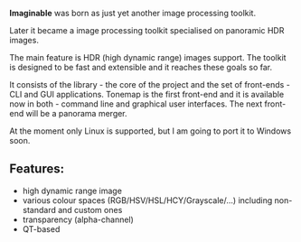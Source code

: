 **Imaginable** was born as just yet another image processing toolkit.

Later it became a image processing toolkit specialised on panoramic HDR images.

The main feature is HDR (high dynamic range) images support.
The toolkit is designed to be fast and extensible and it reaches these goals so far.

It consists of the library - the core of the project and the set of front-ends - CLI and GUI applications. Tonemap is the first front-end and it is available now in both - command line and graphical user interfaces. The next front-end will be a panorama merger.

At the moment only Linux is supported, but I am going to port it to Windows soon.

## Features: ##
  * high dynamic range image
  * various colour spaces (RGB/HSV/HSL/HCY/Grayscale/...) including non-standard and custom ones
  * transparency (alpha-channel)
  * QT-based
